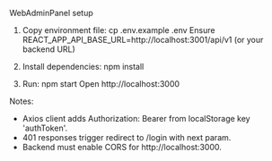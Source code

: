 WebAdminPanel setup

1) Copy environment file:
   cp .env.example .env
   Ensure REACT_APP_API_BASE_URL=http://localhost:3001/api/v1 (or your backend URL)

2) Install dependencies:
   npm install

3) Run:
   npm start
   Open http://localhost:3000

Notes:
- Axios client adds Authorization: Bearer <token> from localStorage key 'authToken'.
- 401 responses trigger redirect to /login with next param.
- Backend must enable CORS for http://localhost:3000.
